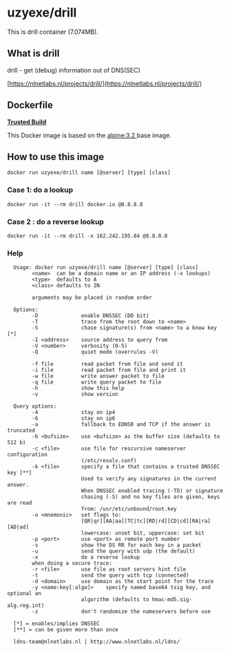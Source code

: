# uzyexe/drill

This is drill container (7.074MB).

## What is drill

drill - get (debug) information out of DNS(SEC)

[https://nlnetlabs.nl/projects/drill/](https://nlnetlabs.nl/projects/drill/)

## Dockerfile

[**Trusted Build**](https://registry.hub.docker.com/u/uzyexe/drill/)

This Docker image is based on the [alpine:3.2
](https://registry.hub.docker.com/_/alpine) base image.

## How to use this image

```
docker run uzyexe/drill name [@server] [type] [class]
```

### Case 1: do a lookup

```
docker run -it --rm drill docker.io @8.8.8.8
```

### Case 2 : do a reverse lookup

```
docker run -it --rm drill -x 162.242.195.84 @8.8.8.8
```

### Help

```
  Usage: docker run uzyexe/drill name [@server] [type] [class]
        <name>  can be a domain name or an IP address (-x lookups)
        <type>  defaults to A
        <class> defaults to IN

        arguments may be placed in random order

  Options:
        -D              enable DNSSEC (DO bit)
        -T              trace from the root down to <name>
        -S              chase signature(s) from <name> to a know key [*]
        -I <address>    source address to query from
        -V <number>     verbosity (0-5)
        -Q              quiet mode (overrules -V)

        -f file         read packet from file and send it
        -i file         read packet from file and print it
        -w file         write answer packet to file
        -q file         write query packet to file
        -h              show this help
        -v              show version

  Query options:
        -4              stay on ip4
        -6              stay on ip6
        -a              fallback to EDNS0 and TCP if the answer is truncated
        -b <bufsize>    use <bufsize> as the buffer size (defaults to 512 b)
        -c <file>       use file for rescursive nameserver configuration
                        (/etc/resolv.conf)
        -k <file>       specify a file that contains a trusted DNSSEC key [**]
                        Used to verify any signatures in the current answer.
                        When DNSSEC enabled tracing (-TD) or signature
                        chasing (-S) and no key files are given, keys are read
                        from: /usr/etc/unbound/root.key
        -o <mnemonic>   set flags to:
                        [QR|qr][AA|aa][TC|tc][RD|rd][CD|cd][RA|ra][AD|ad]
                        lowercase: unset bit, uppercase: set bit
        -p <port>       use <port> as remote port number
        -s              show the DS RR for each key in a packet
        -u              send the query with udp (the default)
        -x              do a reverse lookup
        when doing a secure trace:
        -r <file>       use file as root servers hint file
        -t              send the query with tcp (connected)
        -d <domain>     use domain as the start point for the trace
        -y <name:key[:algo]>    specify named base64 tsig key, and optional an
                        algorithm (defaults to hmac-md5.sig-alg.reg.int)
        -z              don't randomize the nameservers before use

  [*] = enables/implies DNSSEC
  [**] = can be given more than once

  ldns-team@nlnetlabs.nl | http://www.nlnetlabs.nl/ldns/
```
